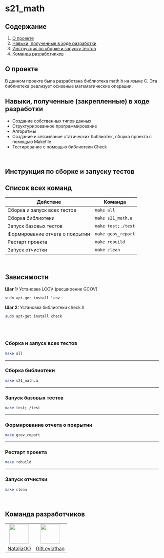 # s21_math

## Содержание

1. [О проекте](#о-проекте)
2. [Навыки, полученные в ходе разработки](#навыки-полученные-закрепленные-в-ходе-разработки)
3. [Инструкция по сборке и запуску тестов](#инструкция-по-сборке-и-запуску-тестов)
4. [Команда разработчиков](#команда-разработчиков)

## О проекте

В данном проекте была разработана библиотека math.h на языке C. 
Эта библиотека реализует основные математические операции.

## Навыки, полученные (закрепленные) в ходе разработки
- Создание собственных типов данных
- Структурированное программирование
- Алгоритмы
- Создание и связывание статических библиотек, сборка проекта с помощью Makefile
- Тестирование с помощью библиотеки Check

<br>

## Инструкция по сборке и запуску тестов
## Список всех команд

| Действие                       | Команда                                         |
| ------------------------------ | ----------------------------------------------- |
| Сборка и запуск всех тестов    | `make all`                                      |
| Сборка библиотеки              | `make s21_math.a`                               |
| Запуск базовых тестов          | `make test;./test`                              |
| Формирование отчета о покрытии | `make gcov_report`                              |
| Рестарт проекта                | `make rebuild`                                  |
| Запуск отчистки                | `make clean`                                    |

<br>

## Зависимости

**Шаг 1:**
Установка LCOV (расширение GCOV)

```bash
sudo apt-get install lcov
```

**Шаг 2:**
Установка библиотеки check.h

```bash
sudo apt-get install check
```

<br>
<br>

### Сборка и запуск всех тестов

```bash
make all
```

---

### Сборка библиотеки

```bash
make s21_math.a
```

---

### Запуск базовых тестов

```bash
make test;./test
```

---

### Формирование отчета о покрытии

```bash
make gcov_report
```

---

### Рестарт проекта

```bash
make rebuild
```

---

### Запуск отчистки

```bash
make clean
```

<br>

## Команда разработчиков

<table>
    <tbody>
        <tr>
            <td align="center" valign="middle">
                <a href="https://github.com/NataliaOO" title="NataliaOO">
                    <img valign="middle" width="64px" height="64px" src="https://avatars.githubusercontent.com/u/44684427?s=400&u=dff2dba0b0ee76ede035b11cb12dde7aefccc0dc&v=4">
                </a>
            </td>
            <td align="center" valign="middle">
                <a href="https://github.com/GitLeviathan" title="GitLeviathan">
                    <img valign="middle" width="64px" height="64px" src="https://avatars.githubusercontent.com/u/103376432?v=4">
                </a>
            </td>
        </tr>
        <tr>
            <td align="center" valign="middle">
                <a href="https://github.com/NataliaOO" title="cheremshin">NataliaOO</a>
            </td>
            <td align="center" valign="middle">
                <a href="https://github.com/GitLeviathan" title="rozhnof">GitLeviathan</a>
            </td>
        </tr>
    </tbody>
</table>